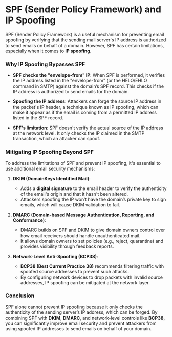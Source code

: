 # SPF (Sender Policy Framework) and IP Spoofing

SPF (Sender Policy Framework) is a useful mechanism for preventing email spoofing by verifying that the sending mail server's IP address is authorized to send emails on behalf of a domain. However, SPF has certain limitations, especially when it comes to **IP spoofing**.

### Why IP Spoofing Bypasses SPF
- **SPF checks the "envelope-from" IP**: When SPF is performed, it verifies the IP address listed in the "envelope-from" (or the HELO/EHLO command in SMTP) against the domain’s SPF record. This checks if the IP address is authorized to send emails for the domain.
  
- **Spoofing the IP address**: Attackers can forge the source IP address in the packet's IP header, a technique known as IP spoofing, which can make it appear as if the email is coming from a permitted IP address listed in the SPF record.

- **SPF's limitation**: SPF doesn't verify the actual source of the IP address at the network level. It only checks the IP claimed in the SMTP transaction, which an attacker can spoof.

### Mitigating IP Spoofing Beyond SPF

To address the limitations of SPF and prevent IP spoofing, it's essential to use additional email security mechanisms:

1. **DKIM (DomainKeys Identified Mail)**:
   - Adds a **digital signature** to the email header to verify the authenticity of the email's origin and that it hasn't been altered.
   - Attackers spoofing the IP won’t have the domain’s private key to sign emails, which will cause DKIM validation to fail.

2. **DMARC (Domain-based Message Authentication, Reporting, and Conformance)**:
   - DMARC builds on SPF and DKIM to give domain owners control over how email receivers should handle unauthenticated mail.
   - It allows domain owners to set policies (e.g., reject, quarantine) and provides visibility through feedback reports.
   
3. **Network-Level Anti-Spoofing (BCP38)**:
   - **BCP38 (Best Current Practice 38)** recommends filtering traffic with spoofed source addresses to prevent such attacks.
   - By configuring network devices to drop packets with invalid source addresses, IP spoofing can be mitigated at the network layer.

### Conclusion
SPF alone cannot prevent IP spoofing because it only checks the authenticity of the sending server’s IP address, which can be forged. By combining SPF with **DKIM**, **DMARC**, and network-level controls like **BCP38**, you can significantly improve email security and prevent attackers from using spoofed IP addresses to send emails on behalf of your domain.

